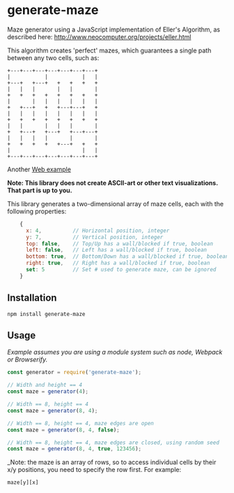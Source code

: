# generate-maze

Maze generator using a JavaScript implementation of Eller's Algorithm, 
as described here: http://www.neocomputer.org/projects/eller.html

This algorithm creates 'perfect' mazes, which guarantees a single path 
between any two cells, such as:

    +---+---+---+---+---+---+---+
    |           |           |   |
    +---+   +---+   +   +   +   +
    |   |   |       |   |       |
    +   +   +   +   +   +   +   +
    |       |   |   |   |   |   |
    +   +---+   +   +---+---+   +
    |   |   |   |   |   |   |   |
    +   +   +   +   +   +   +   +
    |   |       |   |   |       |
    +   +---+   +---+   +---+---+
    |   |   |   |       |       |
    +   +   +   +   +---+   +   +
    |                       |   |
    +---+---+---+---+---+---+---+
    
Another [Web example](https://svelte.dev/repl/7eb34401ec0c42d3bb47d2cdbc58f926?version=3.38.2)

**Note: This library does not create ASCII-art or other text visualizations.  
That part is up to you.**

This library generates a two-dimensional array of maze cells, each with the following properties:

``` js
    {
      x: 4,          // Horizontal position, integer
      y: 7,          // Vertical position, integer
      top: false,    // Top/Up has a wall/blocked if true, boolean 
      left: false,   // Left has a wall/blocked if true, boolean
      bottom: true,  // Bottom/Down has a wall/blocked if true, boolean
      right: true,   // Right has a wall/blocked if true, boolean
      set: 5         // Set # used to generate maze, can be ignored
    }
```

## Installation

`npm install generate-maze`

## Usage

_Example assumes you are using a module system such as node, Webpack or Browserify._

```javascript
const generator = require('generate-maze');

// Width and height == 4
const maze = generator(4);

// Width == 8, height == 4
const maze = generator(8, 4);

// Width == 8, height == 4, maze edges are open
const maze = generator(8, 4, false);

// Width == 8, height == 4, maze edges are closed, using random seed 
const maze = generator(8, 4, true, 123456);

```



_Note: the maze is an array of rows, so to access individual cells by their x/y
positions, you need to specify the row first.  For example:

    maze[y][x]
